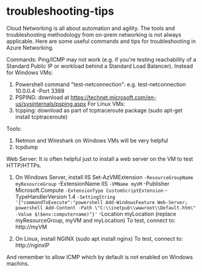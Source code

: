 # troubleshooting-tips
Cloud Networking is all about automation and agility. The tools and troubleshooting methodology from on-prem networking is not always applicable.  Here are some useful commands and tips for troubleshooting in Azure Networking.

Commands:
Ping/ICMP may not work (e.g. if you're testing reachability of a Standard Public IP or workload behind a Standard Load Balancer).  Instead for Windows VMs:
1. Powershell command "test-netconnection": e.g. test-netconnection 10.0.0.4 -Port 3389
2. PSPING: download at https://technet.microsoft.com/en-us/sysinternals/psping.aspx
For Linux VMs:
1. tcpping: download as part of tcptraceroute package (sudo apt-get install tcptraceroute) 

Tools:
1. Netmon and Wireshark on Windows VMs will be very helpful
2. tcpdump

Web Server:
It is often helpful just to install a web server on the VM to test HTTP/HTTPs.
1. On Windows Server, install IIS
Set-AzVMExtension `
  -ResourceGroupName myResourceGroup `
  -ExtensionName IIS `
  -VMName myVM `
  -Publisher Microsoft.Compute `
  -ExtensionType CustomScriptExtension `
  -TypeHandlerVersion 1.4 `
  -SettingString '{"commandToExecute":"powershell Add-WindowsFeature Web-Server; powershell Add-Content -Path \"C:\\inetpub\\wwwroot\\Default.htm\" -Value $($env:computername)"}' `
  -Location myLocation
(replace myResourceGroup, myVM and myLocation)
   To test, connect to:  http://myVM

2. On Linux, install NGINX (sudo apt install nginx) 
   To test, connect to:  http://nginxIP

And remember to allow ICMP which by default is not enabled on Windows machins.


